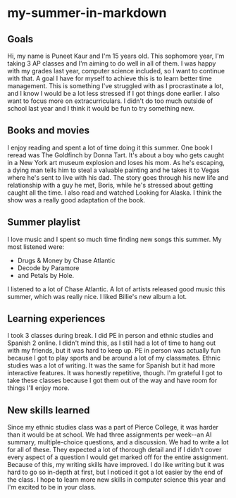# my-summer-in-markdown

## Goals
Hi, my name is Puneet Kaur and I'm 15 years old. This sophomore year, I'm taking 3 AP classes and I'm aiming to do well in all of them. I was happy with my grades last year, computer science included, so I want to continue with that. A goal I have for myself to achieve this is to learn better time management. This is something I've struggled with as I procrastinate a lot, and I know I would be a lot less stressed if I got things done earlier. I also want to focus more on extracurriculars. I didn't do too much outside of school last year and I think it would be fun to try something new.

## Books and movies
I enjoy reading and spent a lot of time doing it this summer. One book I reread was The Goldfinch by Donna Tart. It's about a boy who gets caught in a New York art museum explosion and loses his mom. As he's escaping, a dying man tells him to steal a valuable painting and he takes it to Vegas where he's sent to live with his dad. The story goes through his new life and relationship with a guy he met, Boris, while he's stressed about getting caught all the time. I also read and watched Looking for Alaska. I think the show was a really good adaptation of the book.

## Summer playlist
I love music and I spent so much time finding new songs this summer. 
My most listened were:
+ Drugs & Money by Chase Atlantic
+ Decode by Paramore
+ and Petals by Hole.

I listened to a lot of Chase Atlantic. A lot of artists released good music this summer, which was really nice. I liked Billie's new album a lot.

## Learning experiences
I took 3 classes during break. I did PE in person and ethnic studies and Spanish 2 online. I didn't mind this, as I still had a lot of time to hang out with my friends, but it was hard to keep up. PE in person was actually fun because I got to play sports and be around a lot of my classmates. Ethnic studies was a lot of writing. It was the same for Spanish but it had more interactive features. It was honestly repetitive, though. I'm grateful I got to take these classes because I got them out of the way and have room for things I'll enjoy more.

## New skills learned
Since my ethnic studies class was a part of Pierce College, it was harder than it would be at school. We had three assignments per week--an AI summary, multiple-choice questions, and a discussion. We had to write a lot for all of these. They expected a lot of thorough detail and if I didn't cover every aspect of a question I would get marked off for the entire assignment. Because of this, my writing skills have improved. I do like writing but it was hard to go so in-depth at first, but I noticed it got a lot easier by the end of the class. I hope to learn more new skills in computer science this year and I'm excited to be in your class.

